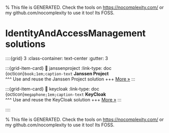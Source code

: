 
% This file is GENERATED. Check the tools on https://nocomplexity.com/ or my github.com/nocomplexity to use it too! Its FOSS. 

# IdentityAndAccessManagement solutions 
::::{grid} 3
:class-container: text-center
:gutter: 3 

:::{grid-item-card}
:link: janssenproject
:link-type: doc
{octicon}`book;1em;caption-text` **Janssen Project**        
^^^
Use and reuse the Janssen Project solution
+++
[More »](janssenproject)
:::

:::{grid-item-card}
:link: keycloak
:link-type: doc
{octicon}`megaphone;1em;caption-text` **KeyCloak**        
^^^
Use and reuse the KeyCloak solution
+++
[More »](keycloak)
:::

::::


% This file is GENERATED. Check the tools on https://nocomplexity.com/ or my github.com/nocomplexity to use it too! Its FOSS. 

